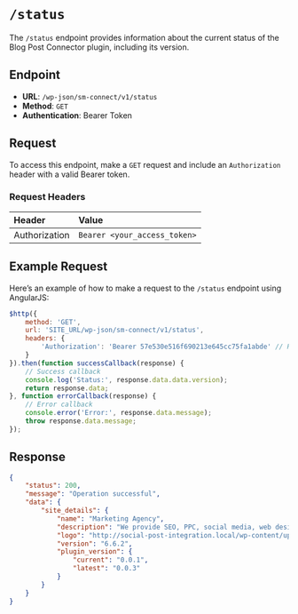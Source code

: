 # `/status` 

The `/status` endpoint provides information about the current status of the Blog Post Connector plugin, including its version.

## Endpoint

- **URL**: `/wp-json/sm-connect/v1/status`
- **Method**: `GET`
- **Authentication**: Bearer Token

## Request

To access this endpoint, make a `GET` request and include an `Authorization` header with a valid Bearer token.

### Request Headers

| Header           | Value                                          | 
|:-----------------|:-----------------------------------------------| 
| Authorization    | `Bearer <your_access_token>`                   | 

## Example Request

Here’s an example of how to make a request to the `/status` endpoint using AngularJS:

```javascript
$http({
    method: 'GET',
    url: 'SITE_URL/wp-json/sm-connect/v1/status',
    headers: {
        'Authorization': 'Bearer 57e530e516f690213e645cc75fa1abde' // Replace with your actual token
    }
}).then(function successCallback(response) {
    // Success callback
    console.log('Status:', response.data.data.version);
    return response.data;
}, function errorCallback(response) {
    // Error callback
    console.error('Error:', response.data.message);
    throw response.data.message;
});
```

## Response

```json
{
    "status": 200,
    "message": "Operation successful",
    "data": {
        "site_details": {
            "name": "Marketing Agency",
            "description": "We provide SEO, PPC, social media, web design and more.",
            "logo": "http://social-post-integration.local/wp-content/uploads/2024/09/123menlife_logo.png",
            "version": "6.6.2",
            "plugin_version": {
                "current": "0.0.1",
                "latest": "0.0.3"
            }
        }
    }
}
```

